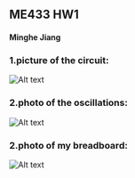 ## ME433 HW1
#### Minghe Jiang
### 1.picture of the circuit:
![Alt text](/home/minghe/MingheJiang_ME433_2016/HW1/2.jpg)


### 2.photo of the oscillations:
![Alt text](/home/minghe/MingheJiang_ME433_2016/HW1/oscillations.png)


### 2.photo of my breadboard:
![Alt text](/home/minghe/MingheJiang_ME433_2016/HW1/1.jpg)
